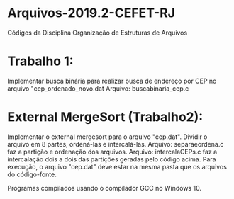 # Arquivos-2019.2-CEFET-RJ
 Códigos da Disciplina Organização de Estruturas de Arquivos

# Trabalho 1:
Implementar busca binária para realizar busca de endereço por CEP no arquivo "cep_ordenado_novo.dat
Arquivo: buscabinaria_cep.c

# External MergeSort (Trabalho2):
Implementar o external mergesort para o arquivo "cep.dat". Dividir o arquivo em 8 partes, ordená-las e intercalá-las.
Arquivo: separaeordena.c faz a partição e ordenação dos arquivos.
Arquivo: intercalaCEPs.c faz a intercalação dois a dois das partições geradas pelo código acima.
Para execução, o arquivo "cep.dat" deve estar na mesma pasta que os arquivos do código-fonte.

Programas compilados usando o compilador GCC no Windows 10.
